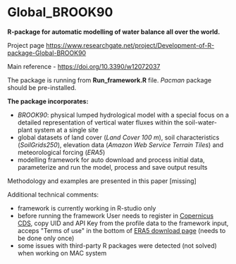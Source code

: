 # Global_BROOK90
**R-package for automatic modelling of water balance all over the world.** 

Project page https://www.researchgate.net/project/Development-of-R-package-Global-BROOK90

Main reference - https://doi.org/10.3390/w12072037

The package is running from **Run_framework.R** file. *Pacman* package should be pre-installed.

**The package incorporates:**
- *BROOK90*: physical lumped hydrological model with a special focus on a detailed representation of vertical water fluxes within the soil-water-plant system at a single site
- global datasets of land cover (*Land Cover 100 m*), soil characteristics (*SoilGrids250*), elevation data (*Amazon Web Service Terrain Tiles*) and meteorological forcing (*ERA5*)
- modelling framework for auto download and process initial data, parameterize and run the model, process and save output results

Methodology and examples are presented in this paper [missing] 

Additional technical comments:
- framework is currently working in R-studio only
- before running the framework User needs to register in [Copernicus CDS](https://cds.climate.copernicus.eu/user/register?destination=%2F%23!%2Fhome), copy UID and API Key from the profile data to the framework input, acceps "Terms of use" in the bottom of [ERA5 download page](https://cds.climate.copernicus.eu/cdsapp#!/dataset/reanalysis-era5-single-levels?tab=form) (needs to be done only once)
- some issues with third-party R packages were detected (not solved) when working on MAC system
